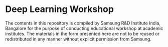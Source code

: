 # Deep Learning Workshop
The contents in this repository is compiled by Samsung R&D Institute India, Bangalore for the purpose of conducting educational workshop at academic institutes. The materials in the form presented here are not to be reused or redistributed in any manner without explicit permission from Samsung.
